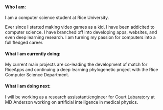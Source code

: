 #### Who I am:
I am a computer science student at Rice University.

Ever since I started making video games as a kid, I have been addicited to computer science. I have branched off into developing apps, websites, and even deep learning research. I am turning my passion for computers into a full fledged career.
#### What I am currently doing:
My current main projects are co-leading the development of match for RiceApps and continuing a deep learning phylogenetic project with the Rice Computer Science Department.
#### What I am doing next:
I will be working as a research assisstant/engineer for Court Labaratory at MD Anderson working on artificial intelligence in medical physics.



